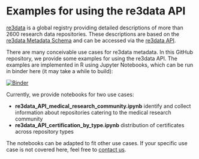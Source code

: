 # Examples for using the re3data API

[re3data](https://www.re3data.org/) is a global registry providing detailed descriptions of more than 2600 research data repositories. These descriptions are based on the [re3data Metadata Schema](https://www.re3data.org/schema/2-2) and can be accessed via the [re3data API](https://www.re3data.org/api/doc).

There are many conceivable use cases for re3data metadata. In this GitHub repository, we provide some examples for using the re3data API.
The examples are implemented in R using Jupyter Notebooks, which can be run in binder here (it may take a while to build):

[![Binder](https://mybinder.org/badge_logo.svg)](https://mybinder.org/v2/gh/dorothearrr/using_the_re3data_API/HEAD)

Currently, we provide notebooks for two use cases:
* **re3data_API_medical_research_community.ipynb** identify and collect information about repositories catering to the medical research community
* **re3data_API_certification_by_type.ipynb** distribution of certificates across repository types

The notebooks can be adapted to fit other use cases. If your specific use case is not covered here, feel free to [contact us](mailto:info@re3data.org).